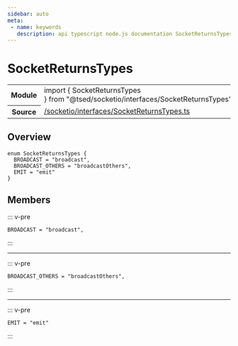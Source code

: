 ```yaml
---
sidebar: auto
meta:
 - name: keywords
   description: api typescript node.js documentation SocketReturnsTypes enum
---
```

# SocketReturnsTypes <Badge text="Enum" type="enum"/>
<!-- Summary -->
<section class="symbol-info"><table class="is-full-width"><tbody><tr><th>Module</th><td><div class="lang-typescript"><span class="token keyword">import</span> { SocketReturnsTypes }&nbsp;<span class="token keyword">from</span>&nbsp;<span class="token string">"@tsed/socketio/interfaces/SocketReturnsTypes"</span></div></td></tr><tr><th>Source</th><td><a href="https://github.com/Romakita/ts-express-decorators/blob/v4.30.2/src//socketio/interfaces/SocketReturnsTypes.ts#L0-L0">/socketio/interfaces/SocketReturnsTypes.ts</a></td></tr></tbody></table></section>

<!-- Overview -->
## Overview


<pre><code class="typescript-lang "><span class="token keyword">enum</span> SocketReturnsTypes <span class="token punctuation">{</span>
  BROADCAST<span class="token punctuation"> = </span><span class="token string">"broadcast"</span><span class="token punctuation">,</span>
  BROADCAST_OTHERS<span class="token punctuation"> = </span><span class="token string">"broadcastOthers"</span><span class="token punctuation">,</span>
  EMIT<span class="token punctuation"> = </span><span class="token string">"emit"</span>
<span class="token punctuation">}</span></code></pre>



<!-- Members -->




## Members


::: v-pre

<div class="method-overview">
<pre><code class="typescript-lang ">BROADCAST<span class="token punctuation"> = </span><span class="token string">"broadcast"</span><span class="token punctuation">,</span></code></pre>

</div>



:::



***



::: v-pre

<div class="method-overview">
<pre><code class="typescript-lang ">BROADCAST_OTHERS<span class="token punctuation"> = </span><span class="token string">"broadcastOthers"</span><span class="token punctuation">,</span></code></pre>

</div>



:::



***



::: v-pre

<div class="method-overview">
<pre><code class="typescript-lang ">EMIT<span class="token punctuation"> = </span><span class="token string">"emit"</span></code></pre>

</div>



:::